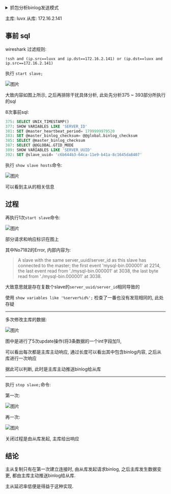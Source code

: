 <details>
<summary>抓包分析binlog发送模式</summary>
<!-- TOC -->

- [事前 sql](#事前-sql)
- [过程](#过程)
- [结论](#结论)

<!-- /TOC -->
</details>

主库: luvx 从库: 172.16.2.141

## 事前 sql

wireshark 过滤规则:

```
!ssh and (ip.src==luvx and ip.dst==172.16.2.141) or (ip.dst==luvx and ip.src==172.16.2.141)
```
执行 `start slave;`

![图片](https://gitee.com/LuVx/img/raw/master/mysql/binlog_1.png)

大致内容如图上所示, 之后再排除干扰具体分析, 此处先分析375 ~ 393部分所执行的sql

8次事前sql:

```sql
375: SELECT UNIX_TIMESTAMP()
377: SHOW VARIABLES LIKE 'SERVER_ID'
381: SET @master_heartbeat_period= 1799999979520
383: SET @master_binlog_checksum= @@global.binlog_checksum
385: SELECT @master_binlog_checksum
387: SELECT @@GLOBAL.GTID_MODE
389: SHOW VARIABLES LIKE 'SERVER_UUID'
392: SET @slave_uuid= 'c6b644b3-64ca-11e9-b41a-8c1645da8407'
```

执行 `show slave hosts`命令:

![图片](https://gitee.com/LuVx/img/raw/master/mysql/binlog_2.png)

可以看到主从的相关信息

## 过程

再执行1次`start slave`命令:

![图片](https://gitee.com/LuVx/img/raw/master/mysql/binlog_3.png)

部分请求和响应标识在图上

其中No7182的Error, 内部内容为:

> A slave with the same server_uuid/server_id as this slave has connected to the master;
> the first event 'mysql-bin.000001' at 2214, the last event read from './mysql-bin.000001' at 3038, the last byte read from './mysql-bin.000001' at 3038.

大致意思就是存在复数个slave的`server_uuid/server_id`相同导致的

使用 `show variables like '%server%id%';` 检查了一番也没有发现相同的, 此处存疑

---

多次修改主库的数据:

![图片](https://gitee.com/LuVx/img/raw/master/mysql/binlog_4.png)

图中是进行了5次update操作(将3条数据的一个int字段加1),

可以看出每次都是主库主动响应, 通过长度可以看出其中包含binlog内容, 之后从库进行一次响应

据此可以判断, 此时是主库主动推送binlog给从库

---

执行 `stop slave;`命令:

第一次:

![图片](https://gitee.com/LuVx/img/raw/master/mysql/binlog_5.png)

再一次:

![图片](https://gitee.com/LuVx/img/raw/master/mysql/binlog_6.png)

关闭过程是由从库发起, 主库给出响应

## 结论

主从复制只有在第一次建立连接时, 由从库发起请求binlog, 之后主库发生数据变更, 都由主库主动推送binlog给从库.

主从延迟率低便是得益于这种实现.


